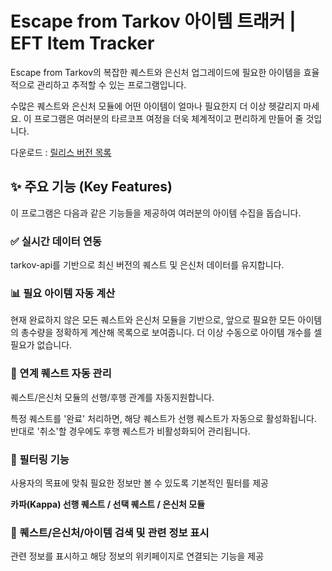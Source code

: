 # Escape from Tarkov 아이템 트래커 | EFT Item Tracker

Escape from Tarkov의 복잡한 퀘스트와 은신처 업그레이드에 필요한 아이템을 효율적으로 관리하고 추적할 수 있는 프로그램입니다.

수많은 퀘스트와 은신처 모듈에 어떤 아이템이 얼마나 필요한지 더 이상 헷갈리지 마세요. 이 프로그램은 여러분의 타르코프 여정을 더욱 체계적이고 편리하게 만들어 줄 것입니다.

다운로드 : [릴리스 버전 목록](https://github.com/cubecat100/EFT_item_checker/releases)

## ✨ 주요 기능 (Key Features)

이 프로그램은 다음과 같은 기능들을 제공하여 여러분의 아이템 수집을 돕습니다.

### ✅ 실시간 데이터 연동

tarkov-api를 기반으로 최신 버전의 퀘스트 및 은신처 데이터를 유지합니다.

### 📊 필요 아이템 자동 계산

현재 완료하지 않은 모든 퀘스트와 은신처 모듈을 기반으로, 앞으로 필요한 모든 아이템의 총수량을 정확하게 계산해 목록으로 보여줍니다. 
더 이상 수동으로 아이템 개수를 셀 필요가 없습니다.

### 🔗 연계 퀘스트 자동 관리

퀘스트/은신처 모듈의 선행/후행 관계를 자동지원합니다. 

특정 퀘스트를 '완료' 처리하면, 해당 퀘스트가 선행 퀘스트가 자동으로 활성화됩니다. 
반대로 '취소'할 경우에도 후행 퀘스트가 비활성화되어 관리됩니다.

### 🔎 필터링 기능

사용자의 목표에 맞춰 필요한 정보만 볼 수 있도록 기본적인 필터를 제공

 **카파(Kappa) 선행 퀘스트 / 선택 퀘스트 / 은신처 모듈**

 ### 🔎 퀘스트/은신처/아이템 검색 및 관련 정보 표시

 관련 정보를 표시하고 해당 정보의 위키페이지로 연결되는 기능을 제공
